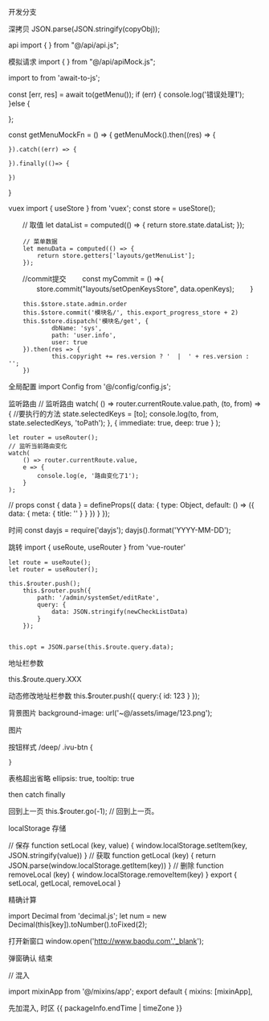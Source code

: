 开发分支

深拷贝
	JSON.parse(JSON.stringify(copyObj));

api
	import {  } from "@/api/api.js";
	
模拟请求
	import {  } from "@/api/apiMock.js";


import to from 'await-to-js';

const [err, res] = await to(getMenu());
if (err) {
	console.log('错误处理1');
}else {
	
};

const getMenuMockFn = () => {
	getMenuMock().then((res) => {
		
	}).catch((err) => {
		
	}).finally(()=> {
		
	})
}

vuex
	import { useStore } from 'vuex';
	const store = useStore();
	
　　// 取值
		let dataList = computed(() => {
			return store.state.dataList;
		});
		
		// 菜单数据
		let menuData = computed(() => {
			return store.getters['layouts/getMenuList'];
		});
		
　　//commit提交
　　const myCommit = () =>{
　　　　store.commit("layouts/setOpenKeysStore", data.openKeys);
　　}

		this.$store.state.admin.order
		this.$store.commit('模块名/', this.export_progress_store + 2)
		this.$store.dispatch('模块名/get', {
				dbName: 'sys',
				path: 'user.info',
				user: true
		}).then(res => {
				this.copyright += res.version ? '  |  ' + res.version : '';
		})
		
全局配置
	import Config from '@/config/config.js';

监听路由
	// 监听路由
	watch(
		() => router.currentRoute.value.path,
		(to, from) => {
			//要执行的方法
			state.selectedKeys = [to];
			console.log(to, from, state.selectedKeys, 'toPath');
		},
		{ immediate: true, deep: true }
	);

	let router = useRouter();
	// 监听当前路由变化
	watch(
		() => router.currentRoute.value,
		e => {
			console.log(e, '路由变化了1');
		}
	);

// props
const { data } = defineProps({
	data: {
		type: Object,
		default: () => ({
			data: {
				meta: {
					title: ''
				}
			}
		})
	}
});

时间
	const dayjs = require('dayjs');
	dayjs().format('YYYY-MM-DD');

跳转
	import { useRoute, useRouter } from 'vue-router'

	let route = useRoute();
	let router = useRouter();

	this.$router.push();
		this.$router.push({
			path: '/admin/systemSet/editRate',
			query: {
				data: JSON.stringify(newCheckListData)
			}
		});


	this.opt = JSON.parse(this.$route.query.data);


地址栏参数

  this.$route.query.XXX

动态修改地址栏参数
  this.$router.push({
    query:{
      id: 123
    }
  });


背景图片
  background-image: url('~@/assets/image/123.png');

图片
	<img src="@/assets/image/123.png" alt="" />



    

按钮样式
	/deep/ .ivu-btn {
		
	}




表格超出省略
	ellipsis: true,
	tooltip: true

then catch finally

回到上一页
	this.$router.go(-1); // 回到上一页。




localStorage 存储

// 保存
function setLocal (key, value) {
  window.localStorage.setItem(key, JSON.stringify(value))
}
// 获取
function getLocal (key) {
  return  JSON.parse(window.localStorage.getItem(key))
}
// 删除
function removeLocal (key) {
  window.localStorage.removeItem(key)
}
export { setLocal, getLocal, removeLocal }




精确计算 [](https://www.jianshu.com/p/37829c87faa9)

  import Decimal from 'decimal.js';
   let num = new Decimal(this[key]).toNumber().toFixed(2);


打开新窗口
window.open('http://www.baodu.com','_blank');

弹窗确认 结束

// 混入

  import mixinApp from '@/mixins/app';
  export default {
    mixins: [mixinApp],

先加混入, 时区
{{ packageInfo.endTime | timeZone }}


